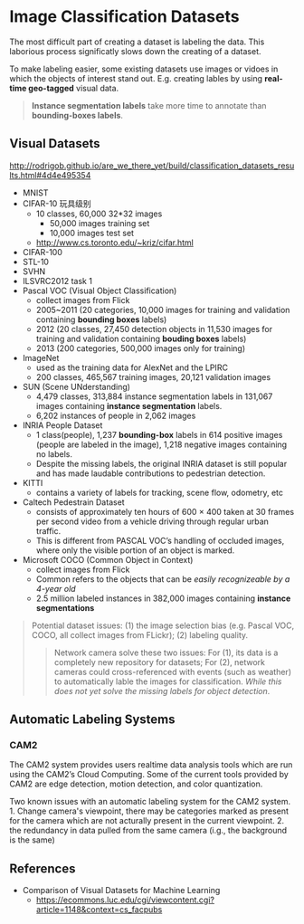 # Image Classification Datasets

The most difficult part of creating a dataset is labeling the data. This laborious process significatly slows down the creating of a dataset. 

To make labeling easier, some existing datasets use images or vidoes in which the objects of interest stand out. E.g. creating lables by using **real-time geo-tagged** visual data.

> **Instance segmentation labels** take more time to annotate than
**bounding-boxes labels**.

## Visual Datasets

http://rodrigob.github.io/are_we_there_yet/build/classification_datasets_results.html#4d4e495354

* MNIST
* CIFAR-10  玩具级别
  * 10 classes, 60,000 32*32 images
    * 50,000 images training set
    * 10,000 images test set
  * http://www.cs.toronto.edu/~kriz/cifar.html
* CIFAR-100
* STL-10
* SVHN
* ILSVRC2012 task 1
* Pascal VOC (Visual Object Classification)
  * collect images from Flick
  * 2005~2011 (20 categories, 10,000 images for training and validation containing **bounding boxes** labels)
  * 2012 (20 classes, 27,450 detection objects in 11,530 images for training and validation containing **bouding boxes** labels)
  * 2013 (200 categories, 500,000 images only for training)
* ImageNet
  * used as the training data for AlexNet and the LPIRC
  * 200 classes, 465,567 training images, 20,121 validation images
* SUN (Scene UNderstanding)
  * 4,479 classes, 313,884 instance segmentation labels in 131,067 images containing **instance segmentation** labels.
  * 6,202 instances of people in 2,062 images
* INRIA People Dataset
  * 1 class(people), 1,237 **bounding-box** labels in 614 positive images (people are labeled in the image), 1,218 negative images containing no labels.
  * Despite the missing labels, the original INRIA dataset is still popular and has made laudable contributions to pedestrian detection.
* KITTI
  * contains a variety of labels for tracking, scene flow, odometry, etc
* Caltech Pedestrain Dataset
  * consists of approximately ten hours of 600 × 400 taken at 30 frames per second video from a vehicle driving through regular urban traffic.
  * This is different from PASCAL VOC’s handling of occluded images, where only the visible portion of an object is marked.
* Microsoft COCO (Common Object in Context)
  * collect images from Flick
  * Common refers to the objects that can be *easily recognizeable by a 4-year old*
  * 2.5 million labeled instances in 382,000 images containing **instance segmentations**

> Potential dataset issues: (1) the image selection bias (e.g. Pascal VOC, COCO, all collect images from FLickr); (2) labeling quality.
>> Network camera solve these two issues: For (1), its data is a completely new repository for datasets; For (2), network cameras could cross-referenced with events (such as weather) to automatically lable the images for classification. *While this does not yet solve the missing labels for object detection*.

## Automatic Labeling Systems

### CAM2

The CAM2 system provides users realtime data analysis tools which are run using the CAM2’s Cloud Computing. Some of the current tools provided by CAM2 are edge detection, motion detection, and color quantization.

Two known issues with an automatic labeling system for the CAM2 system. 1. Change camera's viewpoint, there may be categories marked as present for the camera which are not acturally present in the current viewpoint. 2. the redundancy in data pulled from the same camera (i.g., the background is the same)



## References

* Comparison of Visual Datasets for Machine Learning
  * https://ecommons.luc.edu/cgi/viewcontent.cgi?article=1148&context=cs_facpubs